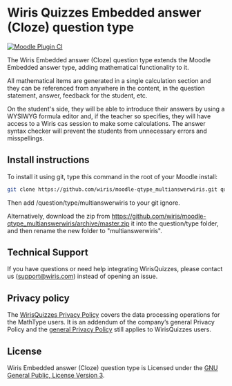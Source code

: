 # Wiris Quizzes Embedded answer (Cloze) question type

[![Moodle Plugin CI](https://github.com/wiris/moodle-qtype_multianswerwiris/actions/workflows/ci.yml/badge.svg)](https://github.com/wiris/moodle-qtype_multianswerwiris/actions/workflows/ci.yml)

The Wiris Embedded answer (Cloze) question type extends the Moodle Embedded answer type, adding mathematical functionality to it.

All mathematical items are generated in a single calculation section and they can be referenced from anywhere in the content, in the question statement, answer, feedback for the student, etc.

On the student's side, they will be able to introduce their answers by using a WYSIWYG formula editor and, if the teacher so specifies, they will have access to a Wiris cas session to make some calculations. The answer syntax checker will prevent the students from unnecessary errors and misspellings.

## Install instructions

To install it using git, type this command in the root of your Moodle install:

```bash
git clone https://github.com/wiris/moodle-qtype_multianswerwiris.git question/type/multianswerwiris
```

Then add /question/type/multianswerwiris to your git ignore.

Alternatively, download the zip from <https://github.com/wiris/moodle-qtype_multianswerwiris/archive/master.zip> it into the question/type folder, and then rename the new folder to "multianswerwiris".

## Technical Support

If you have questions or need help integrating WirisQuizzes, please contact us (support@wiris.com) instead of opening an issue.

## Privacy policy

The [WirisQuizzes Privacy Policy](https://www.wiris.com/en/wiris-quizzes-privacy-policy/) covers the data processing operations for the MathType users. It is an addendum of the company’s general Privacy Policy and the [general Privacy Policy](https://www.wiris.com/en/privacy-policy) still applies to WirisQuizzes users.

## License

Wiris Embedded answer (Cloze) question type is Licensed under the [GNU General Public, License Version 3](https://www.gnu.org/licenses/gpl-3.0.en.html).
